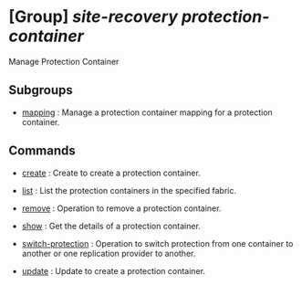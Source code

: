 # [Group] _site-recovery protection-container_

Manage Protection Container

## Subgroups

- [mapping](/Commands/site-recovery/protection-container/mapping/readme.md)
: Manage a protection container mapping for a protection container.

## Commands

- [create](/Commands/site-recovery/protection-container/_create.md)
: Create to create a protection container.

- [list](/Commands/site-recovery/protection-container/_list.md)
: List the protection containers in the specified fabric.

- [remove](/Commands/site-recovery/protection-container/_remove.md)
: Operation to remove a protection container.

- [show](/Commands/site-recovery/protection-container/_show.md)
: Get the details of a protection container.

- [switch-protection](/Commands/site-recovery/protection-container/_switch-protection.md)
: Operation to switch protection from one container to another or one replication provider to another.

- [update](/Commands/site-recovery/protection-container/_update.md)
: Update to create a protection container.
